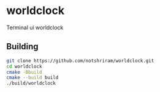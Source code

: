 # worldclock
Terminal ui worldclock

## Building

```bash
git clone https://github.com/notshriram/worldclock.git
cd worldclock
cmake -Bbuild
cmake --build build
./build/worldclock
```